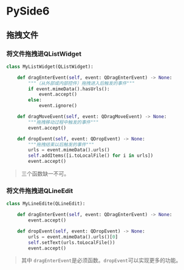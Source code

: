 <!--
 * @NOTE: pyside6技巧笔记
 * @Author: gu lei
 * @Date: 2023-04-19 23:47:02
 * @LastEditTime: 2023-04-21 09:55:01
 * @LastEditors: gu lei
-->

# PySide6

## 拖拽文件

### 将文件拖拽进QListWidget

```python
class MyListWidget(QListWidget):

    def dragEnterEvent(self, event: QDragEnterEvent) -> None:
        """（从外部或内部控件）拖拽进入后触发的事件"""
        if event.mimeData().hasUrls():
            event.accept()
        else:
            event.ignore()

    def dragMoveEvent(self, event: QDragMoveEvent) -> None:
        """拖拽移动过程中触发的事件"""
        event.accept()

    def dropEvent(self, event: QDropEvent) -> None:
        """拖拽结束以后触发的事件"""
        urls = event.mimeData().urls()
        self.addItems([i.toLocalFile() for i in urls])
        event.accept()
```

> 三个函数缺一不可。

### 将文件拖拽进QLineEdit

```python
class MyLineEdite(QLineEdit):

    def dragEnterEvent(self, event: QDragEnterEvent) -> None:
        event.accept()

    def dropEvent(self, event: QDropEvent) -> None:
        urls = event.mimeData().urls()[0]
        self.setText(urls.toLocalFile())
        event.accept()
```

> 其中 `dragEnterEvent`是必须函数。`dropEvent`可以实现更多的功能。
